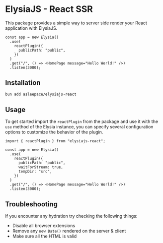 # ElysiaJS - React SSR

This package provides a simple way to server side render your React application with ElysiaJS.

```tsx
const app = new Elysia()
  .use(
    reactPlugin({
      publicPath: "public",
    })
  )
  .get("/", () => <HomePage message="Hello World!" />)
  .listen(3000);
```

## Installation

```bash
bun add asleepace/elysiajs-react
```

## Usage

To get started import the `reactPlugin` from the package and use it with the `use` method of the Elysia instance, you can specify several configuration options to customize the behavior of the plugin.

```tsx
import { reactPlugin } from "elysiajs-react";

const app = new Elysia()
  .use(
    reactPlugin({
      publicPath: "public",
      waitForStream: true,
      tempDir: "src",
    })
  )
  .get("/", () => <HomePage message="Hello World!" />)
  .listen(3000);
```

## Troubleshooting

If you encounter any hydration try checking the following things:

- Disable all browser extensions
- Remove any `new Date()` rendered on the server & client
- Make sure all the HTML is valid